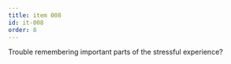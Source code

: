 ```yaml
---
title: item 008
id: it-008
order: 8
---
```

Trouble remembering important parts of the stressful experience?